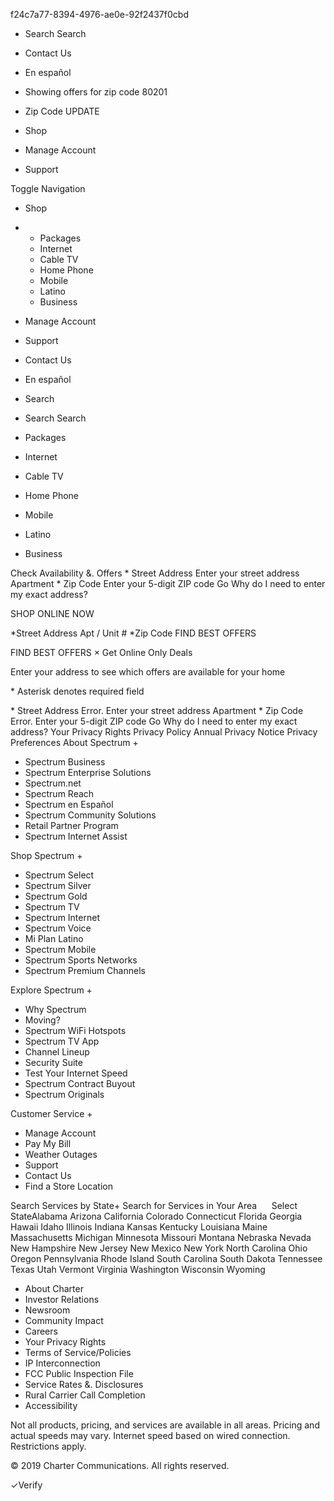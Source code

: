 f24c7a77-8394-4976-ae0e-92f2437f0cbd

*   Search Search
*   Contact Us
    
*   En español
*   Showing offers for zip code 80201
    
*   Zip Code UPDATE

*   Shop
*   Manage Account
*   Support

Toggle Navigation

*   Shop
    
*   *   Packages
    *   Internet
    *   Cable TV
    *   Home Phone
    *   Mobile
    *   Latino
    *   Business
*   Manage Account
*   Support
*   Contact Us
*   En español
*   Search
    
*   Search Search

*   Packages
*   Internet
*   Cable TV
*   Home Phone
*   Mobile
*   Latino
*   Business

Check Availability &. Offers \* Street Address Enter your street address Apartment \* Zip Code Enter your 5-digit ZIP code Go Why do I need to enter my exact address?

SHOP ONLINE NOW

\*Street Address Apt / Unit # \*Zip Code FIND BEST OFFERS

FIND BEST OFFERS × Get Online Only Deals

Enter your address to see which offers are available for your home

\* Asterisk denotes required field

\* Street Address Error. Enter your street address Apartment \* Zip Code Error. Enter your 5-digit ZIP code Go Why do I need to enter my exact address? Your Privacy Rights Privacy Policy Annual Privacy Notice Privacy Preferences About Spectrum +

*   Spectrum Business
*   Spectrum Enterprise Solutions
*   Spectrum.net
*   Spectrum Reach
*   Spectrum en Español
*   Spectrum Community Solutions
*   Retail Partner Program
*   Spectrum Internet Assist

Shop Spectrum +

*   Spectrum Select
*   Spectrum Silver
*   Spectrum Gold
*   Spectrum TV
*   Spectrum Internet
*   Spectrum Voice
*   Mi Plan Latino
*   Spectrum Mobile
*   Spectrum Sports Networks
*   Spectrum Premium Channels

Explore Spectrum +

*   Why Spectrum
*   Moving?
*   Spectrum WiFi Hotspots
*   Spectrum TV App
*   Channel Lineup
*   Security Suite
*   Test Your Internet Speed
*   Spectrum Contract Buyout
*   Spectrum Originals

Customer Service +

*   Manage Account
*   Pay My Bill
*   Weather Outages
*   Support
*   Contact Us
*   Find a Store Location

Search Services by State+ Search for Services in Your Area      Select StateAlabama Arizona California Colorado Connecticut Florida Georgia Hawaii Idaho Illinois Indiana Kansas Kentucky Louisiana Maine Massachusetts Michigan Minnesota Missouri Montana Nebraska Nevada New Hampshire New Jersey New Mexico New York North Carolina Ohio Oregon Pennsylvania Rhode Island South Carolina South Dakota Tennessee Texas Utah Vermont Virginia Washington Wisconsin Wyoming

*   About Charter
*   Investor Relations
*   Newsroom
*   Community Impact
*   Careers
*   Your Privacy Rights
*   Terms of Service/Policies
*   IP Interconnection
*   FCC Public Inspection File
*   Service Rates &. Disclosures
*   Rural Carrier Call Completion
*   Accessibility

Not all products, pricing, and services are available in all areas. Pricing and actual speeds may vary. Internet speed based on wired connection. Restrictions apply.

© 2019 Charter Communications. All rights reserved.

✓Verify